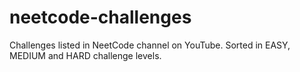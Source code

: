 # neetcode-challenges
Challenges listed in NeetCode channel on YouTube. Sorted in EASY, MEDIUM and HARD challenge levels.
